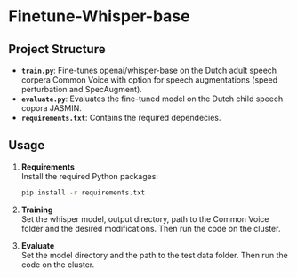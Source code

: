 # Finetune-Whisper-base

## Project Structure
- **`train.py`**: Fine-tunes openai/whisper-base on the Dutch adult speech corpera Common Voice with option for speech augmentations (speed perturbation and SpecAugment).
- **`evaluate.py`**: Evaluates the fine-tuned model on the Dutch child speech copora JASMIN.
- **`requirements.txt`**: Contains the required dependecies.

## Usage
1. **Requirements**  
   Install the required Python packages:

   ```bash
   pip install -r requirements.txt
3. **Training**  
  Set the whisper model, output directory, path to the Common Voice folder and the desired modifications. Then run the code on the cluster.
4. **Evaluate**  
   Set the model directory and the path to the test data folder. Then run the code on the cluster.
